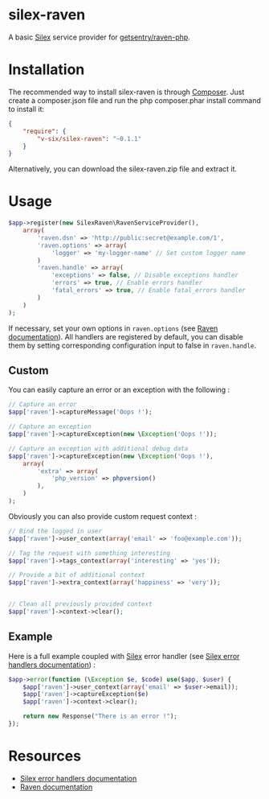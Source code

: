 silex-raven
===========

A basic [Silex](https://github.com/silexphp/Silex) service provider for [getsentry/raven-php](https://github.com/getsentry/raven-php).

# Installation

The recommended way to install silex-raven is through [Composer](https://getcomposer.org). Just create a composer.json file and run the php composer.phar install command to install it:

```json
{
    "require": {
        "v-six/silex-raven": "~0.1.1"
    }
}
```

Alternatively, you can download the silex-raven.zip file and extract it.

# Usage

```php
$app->register(new SilexRaven\RavenServiceProvider(),
    array(
        'raven.dsn' => 'http://public:secret@example.com/1',
        'raven.options' => array(
            'logger' => 'my-logger-name' // Set custom logger name
        )
        'raven.handle' => array(
            'exceptions' => false, // Disable exceptions handler
            'errors' => true, // Enable errors handler
            'fatal_errors' => true, // Enable fatal_errors handler
        )
    )
);
```

If necessary, set your own options in `raven.options` (see [Raven documentation](https://github.com/getsentry/raven-php#configuration)).
All handlers are registered by default, you can disable them by setting corresponding configuration input to false in `raven.handle`.

## Custom

You can easily capture an error or an exception with the following :

```php
// Capture an error
$app['raven']->captureMessage('Oops !');

// Capture an exception
$app['raven']->captureException(new \Exception('Oops !'));

// Capture an exception with additional debug data
$app['raven']->captureException(new \Exception('Oops !'),
    array(
        'extra' => array(
            'php_version' => phpversion()
        ),
    )
);
```

Obviously you can also provide custom request context :

```php
// Bind the logged in user
$app['raven']->user_context(array('email' => 'foo@example.com'));

// Tag the request with something interesting
$app['raven']->tags_context(array('interesting' => 'yes'));

// Provide a bit of additional context
$app['raven']->extra_context(array('happiness' => 'very'));


// Clean all previously provided context
$app['raven']->context->clear();
```

## Example

Here is a full example coupled with [Silex](https://github.com/silexphp/Silex) error handler (see [Silex error handlers documentation](http://silex.sensiolabs.org/doc/usage.html#error-handlers)) :

```php
$app->error(function (\Exception $e, $code) use($app, $user) {
    $app['raven']->user_context(array('email' => $user->email));
    $app['raven']->captureException($e)
    $app['raven']->context->clear();

    return new Response("There is an error !");
});
```

# Resources

* [Silex error handlers documentation](http://silex.sensiolabs.org/doc/usage.html#error-handlers)
* [Raven documentation](https://github.com/getsentry/raven-php)